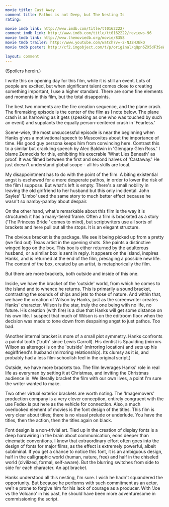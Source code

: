 ```yaml
---
movie title: Cast Away
comment title: Pathos is not Deep, but The Nesting Is
rating: 

movie imdb link: http://www.imdb.com/title/tt0162222/
comment imdb link: http://www.imdb.com/title/tt0162222/reviews-96
movie tmdb link: http://www.themoviedb.org/movie/8358
movie tmdb trailer: http://www.youtube.com/watch?v=-2-NJ2HJEkQ
movie tmdb poster: http://cf2.imgobject.com/t/p/original/qQpn6ZX5dF3SeW9nSoLECxwN46D.jpg

layout: comment
---
```


(Spoilers herein.)

I write this on opening day for this film, while it is still an event. Lots of people are excited, but when significant talent comes close to creating something important, I use a higher standard. There are some fine elements and moments in this film, but the total disappoints.

The best two moments are the fire creation sequence, and the plane crash. The firemaking episode is the center of the film as I note below. The plane crash is as harrowing as it gets (speaking as one who was touched by such an event) and supplants the equally person-centered crash in 'Fearless.'

Scene-wise, the most unsuccessful episode is near the beginning when Hanks gives a motivational speech to Muscovites about the importance of time. His good guy persona keeps him from convincing here. Contrast this to a similar but crackling speech by Alec Baldwin in 'Glengary Glen Ross.' I blame Zemeckis for this, exhibiting his execrable 'What Lies Beneath' as proof. It was filmed between the first and second halves of 'Castaway.' He just doesn't understand global scope - all his skills are local.

My disappointment has to do with the point of the film. A biting existential angst is eschewed for a more desperate pathos, in order to lower the risk of the film I suppose. But what's left is empty. There's a small nobility in leaving the old girlfriend to her husband but this only incidental. John Sayles' 'Limbo' used the same story to much better effect because he wasn't so namby-pamby about despair.

On the other hand, what's remarkable about this film is the way it is structured: it has a many-tiered frame. Often a film is bracketed as a story ('The Princess Bride ' comes to mind), but scriptwriters use all sorts of brackets and here pull out all the stops. It is an elegant structure.

The obvious bracket is the package. We see it being picked up from a pretty (we find out) Texas artist in the opening shots. She paints a distinctive winged logo on the box. This box is either returned by the adulterous husband, or a similar box is sent in reply. It appears on the island, inspires Hanks, and is returned at the end of the film, presaging a possible new life. The content of the box, created by an artist, is metaphorically the film.

But there are more brackets, both outside and inside of this one.

Inside, we have the bracket of the 'outside' world, from which he comes to the island and to whence he returns. This is primarily a sound bracket, contrasting the sounds of ships and jets to those of nature. And within that, we have the creation of Wilson by Hanks, just as the screenwriter creates Hanks' character. Wilson is the star, truly the one being with no life, no future. His creation (with fire) is a clue that Hanks will get some distance on his own life. I suspect that much of Wilson is on the editroom floor when the decision was made to tone down from despairing angst to just pathos. Too bad.

(Another internal bracket is more of a small plot symmetry. Hanks confronts a painful tooth ('truth' since Lewis Carroll). His dentist is Spaulding (mirrors Wilson as alterego) is on the 'outside' (mirroring location) and sets up his exgirlfriend's husband (mirroring relationship). Its clumsy as it is, and probably had a less film-schoolish feel in the original script.)

Outside, we have more brackets too. The film leverages Hanks' role in real life as everyman by setting it at Christmas, and inviting the Christmas audience in. We literally bracket the film with our own lives, a point I'm sure the writer wanted to make.

Two other virtual exterior brackets are worth noting. The 'Imagemovers' production company is a very clever conception, entirely congruent with the use Fedex is put here as the vehicle for connection. Also, a much overlooked element of movies is the font design of the titles. This film is very clear about titles; there is no visual prelude or underlude. You have the titles, then the action, then the titles again on black.

Font design is a non-trivial art. Tied up in the creation of display fonts is a deep hardwiring in the brain about communication, eons deeper than cinematic conventions. I know that extraordinary effort often goes into the design of fonts for major films, as the effect is extremely powerful, albeit subliminal. If you get a chance to notice this font, it is an ambiguous design, half in the calligraphic world (human, nature, free) and half in the chiseled world (civilized, formal, self-aware). But the blurring switches from side to side for each character. An apt bracket.

Hanks understood all this nesting, I'm sure. I wish he hadn't squandered the opportunity. But because he performs with such commitment as an actor, we'r e prone to forgive him for his lack of courage as a producer. With 'Joe vs the Volcano' in his past, he should have been more adventuresome in commissioning the script.